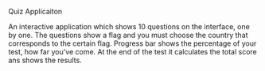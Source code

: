 Quiz Applicaiton

An interactive application which shows 10 questions on the interface, one by one. 
The questions show a flag and you must choose the country that corresponds to the certain flag.
Progress bar shows the percentage of your test, how far you've come.
At the end of the test it calculates the total score ans shows the results.
